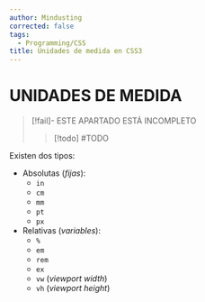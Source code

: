 ```yaml
---
author: Mindusting
corrected: false
tags:
  - Programming/CSS
title: Unidades de medida en CSS3
---
```


# UNIDADES DE MEDIDA

> [!fail]- ESTE APARTADO ESTÁ INCOMPLETO
> > [!todo] #TODO

Existen dos tipos:
- Absolutas (*fijas*):
    - `in`
    - `cm`
    - `mm`
    - `pt`
    - `px`
- Relativas (*variables*):
    - `%`
    - `em`
    - `rem`
    - `ex`
    - `vw` (*viewport width*)
    - `vh` (*viewport height*)
